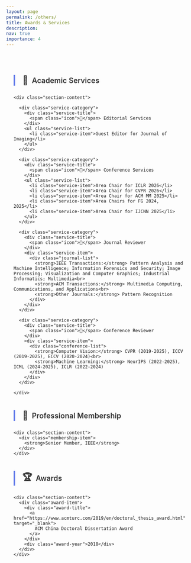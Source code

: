 ```yaml
---
layout: page
permalink: /others/
title: Awards & Services
description: 
nav: true
importance: 4
---
```


<style>
  .awards-container {
    max-width: 1000px;
    margin: 0 auto;
    padding: 20px;
  }
  
  .intro-section {
    background: linear-gradient(135deg, #667eea 0%, #764ba2 100%);
    color: white;
    padding: 30px;
    border-radius: 12px;
    margin-bottom: 40px;
    text-align: center;
    box-shadow: 0 4px 15px rgba(0,0,0,0.1);
  }
  
  .intro-section h2 {
    margin: 0 0 15px 0;
    font-size: 1.5em;
    font-weight: 600;
  }
  
  .intro-section p {
    margin: 0;
    font-size: 1.1em;
    opacity: 0.95;
    line-height: 1.6;
  }
  
  .section {
    margin: 40px 0;
  }
  
  .section-header {
    border-left: 4px solid #667eea;
    padding-left: 20px;
    margin: 30px 0 25px 0;
  }
  
  .section-header h3 {
    margin: 0;
    color: #333;
    font-size: 1.4em;
    font-weight: 600;
    display: flex;
    align-items: center;
    gap: 10px;
  }
  
  .section-content {
    background: white;
    border: 1px solid #e9ecef;
    border-radius: 12px;
    padding: 25px 30px;
    box-shadow: 0 2px 10px rgba(0,0,0,0.05);
  }
  
  .award-item {
    padding: 15px 0;
    margin-bottom: 15px;
    border-bottom: 1px solid #e9ecef;
  }
  
  .award-item:last-child {
    margin-bottom: 0;
    border-bottom: none;
  }
  
  .award-title {
    font-size: 1.1em;
    font-weight: 600;
    margin-bottom: 5px;
    color: #333;
  }
  
  .award-title a {
    color: #667eea;
    text-decoration: none;
  }
  
  .award-title a:hover {
    text-decoration: underline;
  }
  
  .award-year {
    font-size: 0.9em;
    color: #666;
  }
  
  .service-category {
    margin-bottom: 30px;
  }
  
  .service-category:last-child {
    margin-bottom: 0;
  }
  
  .service-title {
    font-size: 1.1em;
    font-weight: 600;
    color: #667eea;
    margin-bottom: 15px;
    display: flex;
    align-items: center;
    gap: 8px;
  }
  
  .service-list {
    list-style: none;
    padding: 0;
    margin: 0;
  }
  
  .service-item {
    background: #f8f9fa;
    padding: 12px 18px;
    margin-bottom: 8px;
    border-radius: 6px;
    border-left: 3px solid #667eea;
    transition: background-color 0.3s ease;
  }
  
  .service-item:hover {
    background: #e9ecef;
  }
  
  .service-item:last-child {
    margin-bottom: 0;
  }
  
  .journal-list {
    color: #666;
    line-height: 1.6;
    margin-top: 8px;
  }
  
  .conference-list {
    color: #666;
    line-height: 1.6;
    margin-top: 8px;
  }
  
  .membership-item {
    padding: 15px 0;
    margin-bottom: 15px;
    border-bottom: 1px solid #e9ecef;
    font-weight: 600;
    color: #333;
  }
  
  .membership-item:last-child {
    margin-bottom: 0;
    border-bottom: none;
  }
  
  .icon {
    font-size: 1.2em;
  }
  
  @media (max-width: 768px) {
    .awards-container {
      padding: 15px;
    }
    
    .intro-section {
      padding: 25px 20px;
    }
    
    .section-content {
      padding: 20px;
    }
    
    .section-header {
      padding-left: 15px;
    }
    
    .section-header h3 {
      font-size: 1.2em;
    }
  }
</style>

<div class="awards-container">
  

  <!-- Academic Services Section -->
  <div class="section">
    <div class="section-header">
      <h3><span class="icon">🔬</span> Academic Services</h3>
    </div>
    
    <div class="section-content">
      
      <div class="service-category">
        <div class="service-title">
          <span class="icon">📝</span> Editorial Services
        </div>
        <ul class="service-list">
          <li class="service-item">Guest Editor for Journal of Imaging</li>
        </ul>
      </div>

      <div class="service-category">
        <div class="service-title">
          <span class="icon">🎯</span> Conference Services
        </div>
        <ul class="service-list">
          <li class="service-item">Area Chair for ICLR 2026</li>
          <li class="service-item">Area Chair for CVPR 2026</li>
          <li class="service-item">Area Chair for ACM MM 2025</li>
          <li class="service-item">Area Chairs for FG 2024, 2025</li>
          <li class="service-item">Area Chair for IJCNN 2025</li>
        </ul>
      </div>

      <div class="service-category">
        <div class="service-title">
          <span class="icon">📄</span> Journal Reviewer
        </div>
        <div class="service-item">
          <div class="journal-list">
            <strong>IEEE Transactions:</strong> Pattern Analysis and Machine Intelligence; Information Forensics and Security; Image Processing; Visualization and Computer Graphics; Industrial Informatics; Multimedia<br>
            <strong>ACM Transactions:</strong> Multimedia Computing, Communications, and Applications<br>
            <strong>Other Journals:</strong> Pattern Recognition
          </div>
        </div>
      </div>

      <div class="service-category">
        <div class="service-title">
          <span class="icon">🎪</span> Conference Reviewer
        </div>
        <div class="service-item">
          <div class="conference-list">
            <strong>Computer Vision:</strong> CVPR (2019-2025), ICCV (2019-2025), ECCV (2020-2024)<br>
            <strong>Machine Learning:</strong> NeurIPS (2022-2025), ICML (2024-2025), ICLR (2022-2024)
          </div>
        </div>
      </div>

    </div>
  </div>

  <!-- Professional Membership Section -->
  <div class="section">
    <div class="section-header">
      <h3><span class="icon">👥</span> Professional Membership</h3>
    </div>
    
    <div class="section-content">
      <div class="membership-item">
        <strong>Senior Member, IEEE</strong>
      </div>
    </div>
  </div>

  <!-- Awards Section -->
  <div class="section">
    <div class="section-header">
      <h3><span class="icon">🏆</span> Awards</h3>
    </div>
    
    <div class="section-content">
      <div class="award-item">
        <div class="award-title">
          <a href="https://www.acmturc.com/2019/en/doctoral_thesis_award.html" target="_blank">
            ACM China Doctoral Dissertation Award
          </a>
        </div>
        <div class="award-year">2018</div>
      </div>
    </div>
  </div>

</div>